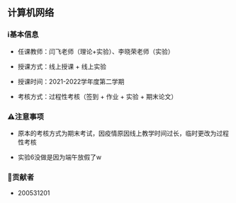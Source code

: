 ## 计算机网络

### ℹ基本信息

+ 任课教师：闫飞老师（理论+实验）、李晓荣老师（实验）

+ 授课方式：线上授课 + 线上实验

+ 授课时间：2021-2022学年度第二学期

+ 考核方式：过程性考核（签到 + 作业 + 实验 + 期末论文）

###  ⚠注意事项

+ 原本的考核方式为期末考试，因疫情原因线上教学时间过长，临时更改为过程性考核

+ 实验6没做是因为端午放假了w

### 👤贡献者

+ 200531201